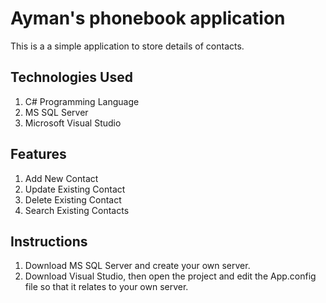 # Ayman's phonebook application
This is a a simple application to store details of contacts. 

## Technologies Used
1. C# Programming Language
2. MS SQL Server
3. Microsoft Visual Studio

## Features
1. Add New Contact
2. Update Existing Contact
3. Delete Existing Contact
4. Search Existing Contacts

## Instructions
1. Download MS SQL Server and create your own server.
2. Download Visual Studio, then open the project and edit the App.config file so that it relates to your own server.
